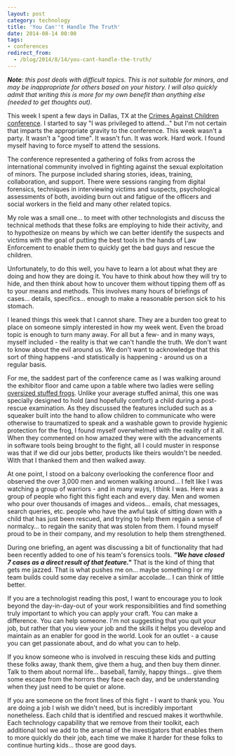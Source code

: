 ```yaml
---
layout: post
category: technology
title: 'You Can''t Handle The Truth'
date: 2014-08-14 00:00
tags:
- conferences
redirect_from:
  - /blog/2014/8/14/you-cant-handle-the-truth/
---
```

*__Note__: this post deals with difficult topics. This is not suitable for minors, and may be inappropriate for others 
based on your history. I will also quickly admit that writing this is more for my own benefit than anything else 
(needed to get thoughts out).*

This week I spent a few days in Dallas, TX at the [Crimes Against Children conference](http://www.cacconference.org/). 
I started to say "I was privileged to attend…" but I'm not certain that imparts the appropriate gravity to the 
conference. This week wasn't a party. It wasn't a "good time". It wasn't fun. It was work. Hard work. I found myself 
having to force myself to attend the sessions.

The conference represented a gathering of folks from across the international community involved in fighting against 
the sexual exploitation of minors. The purpose included sharing stories, ideas, training, collaboration, and support. 
There were sessions ranging from digital forensics, techniques in interviewing victims and suspects, psychological 
assessments of both, avoiding burn out and fatigue of the officers and social workers in the field and many other 
related topics.

My role was a small one… to meet with other technologists and discuss the technical methods that these folks are 
employing to hide their activity, and to hypothesize on means by which we can better identify the suspects and victims 
with the goal of putting the best tools in the hands of Law Enforcement to enable them to quickly get the bad guys and 
rescue the children.

Unfortunately, to do this well, you have to learn a lot about what they are doing and how they are doing it. You have 
to think about how they will try to hide, and then think about how to uncover them without tipping them off as to your 
means and methods. This involves many hours of briefings of cases… details, specifics… enough to make a reasonable 
person sick to his stomach.

I leaned things this week that I cannot share. They are a burden too great to place on someone simply interested in how 
my week went. Even the broad topic is enough to turn many away. For all but a few- and in many ways, myself included - 
the reality is that we can't handle the truth. We don't want to know about the evil around us. We don't want to 
acknowledge that this sort of thing happens -and statistically is happening - around us on a regular basis.

For me, the saddest part of the conference came as I was walking around the exhibitor floor and came upon a table 
where two ladies were selling [oversized stuffed frogs](http://comfortfrog.com/). Unlike your average stuffed animal, 
this one was specially designed to hold (and hopefully comfort) a child during a post-rescue examination. As they 
discussed the features included such as a squeaker built into the hand to allow children to communicate who were 
otherwise to traumatized to speak and a washable gown to provide hygienic protection for the frog, I found myself 
overwhelmed with the reality of it all. When they commented on how amazed they were with the advancements in software 
tools being brought to the fight, all I could muster in response was that if we did our jobs better, products like 
theirs wouldn't be needed. With that I thanked them and then walked away.

At one point, I stood on a balcony overlooking the conference floor and observed the over 3,000 men and women walking 
around… I felt like I was watching a group of warriors - and in many ways, I think I was. Here was a group of people 
who fight this fight each and every day. Men and women who pour over thousands of images and videos… emails, chat 
messages, search queries, etc. people who have the awful task of sitting down with a child that has just been rescued, 
and trying to help them regain a sense of normalcy… to regain the sanity that was stolen from them. I found myself 
proud to be in their company, and my resolution to help them strengthened.

During one briefing, an agent was discussing a bit of functionality that had been recently added to one of his team's 
forensics tools. __*"We have closed 7 cases as a direct result of that feature."*__ That is the kind of thing that gets 
me jazzed. That is what pushes me on… maybe something I or my team builds could some day receive a similar accolade… 
I can think of little better.

If you are a technologist reading this post, I want to encourage you to look beyond the day-in-day-out of your work 
responsibilities and find something truly important to which you can apply your craft. You can make a difference. You 
can help someone. I'm not suggesting that you quit your job, but rather that you view your job and the skills it helps 
you develop and maintain as an enabler for good in the world. Look for an outlet - a cause you can get passionate 
about, and do what you can to help.

If you know someone who is involved in rescuing these kids and putting these folks away, thank them, give them a hug, 
and then buy them dinner. Talk to them about normal life… baseball, family, happy things… give them some escape from 
the horrors they face each day, and be understanding when they just need to be quiet or alone.

If you are someone on the front lines of this fight - I want to thank you. You are doing a job I wish we didn't need, 
but is incredibly important nonetheless. Each child that is identified and rescued makes it worthwhile. Each technology 
capability that we remove from their toolkit, each additional tool we add to the arsenal of the investigators that 
enables them to more quickly do their job, each time we make it harder for these folks to continue hurting kids… 
those are good days.
